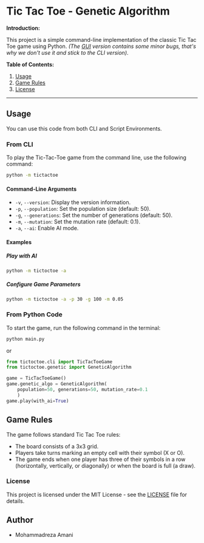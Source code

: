 # Tic Tac Toe - Genetic Algorithm

**Introduction:**

This project is a simple command-line implementation of the classic Tic Tac Toe game using Python. _(The [GUI](./tictoctoe/gui.py) version contains some minor bugs, that's why we don't use it and stick to the CLI version)_.

**Table of Contents:**

1. [Usage](#usage)
2. [Game Rules](#game-rules)
3. [License](#license)

---

## Usage

You can use this code from both CLI and Script Environments.

### From CLI

To play the Tic-Tac-Toe game from the command line, use the following command:

```bash
python -m tictactoe
```

#### Command-Line Arguments

- `-v`, `--version`: Display the version information.
- `-p`, `--population`: Set the population size (default: 50).
- `-g`, `--generations`: Set the number of generations (default: 50).
- `-m`, `--mutation`: Set the mutation rate (default: 0.1).
- `-a`, `--ai`: Enable AI mode.

#### Examples

##### Play with AI

```bash
python -m tictoctoe -a
```

##### Configure Game Parameters

```bash
python -m tictoctoe -a -p 30 -g 100 -m 0.05
```

### From Python Code

To start the game, run the following command in the terminal:

```bash
python main.py
```

or

```python
from tictoctoe.cli import TicTacToeGame
from tictoctoe.genetic import GeneticAlgorithm

game = TicTacToeGame()
game.genetic_algo = GeneticAlgorithm(
    population=50, generations=50, mutation_rate=0.1
    )
game.play(with_ai=True)
```

## Game Rules

The game follows standard Tic Tac Toe rules:

- The board consists of a 3x3 grid.
- Players take turns marking an empty cell with their symbol (X or O).
- The game ends when one player has three of their symbols in a row (horizontally, vertically, or diagonally) or when the board is full (a draw).

### License

This project is licensed under the MIT License - see the [LICENSE](LICENSE) file for details.

## Author

- Mohammadreza Amani
